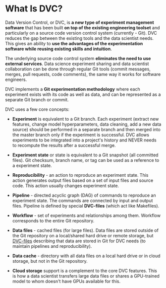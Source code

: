 # What Is DVC?

Data Version Control, or DVC, is **a new type of experiment management
software** that has been built **on top of the existing engineering toolset**
and particularly on a source code version control system (currently - Git). DVC
reduces the gap between the existing tools and the data scientist needs. This
gives an ability to **use the advantages of the experimentation software while
reusing existing skills and intuition**.

The underlying source code control system **eliminates the need to use external
services**. Data science experiment sharing and data scientist collaboration can
be done through regular Git tools (commit messages, merges, pull requests, code
comments), the same way it works for software engineers.

DVC implements a **Git experimentation methodology** where each experiment
exists with its code as well as data, and can be represented as a separate Git
branch or commit.

DVC uses a few core concepts:

- **Experiment** is equivalent to a Git branch. Each experiment (extract new
  features, change model hyperparameters, data cleaning, add a new data source)
  should be performed in a separate branch and then merged into the master
  branch only if the experiment is successful. DVC allows experiments to be
  integrated into a project's history and NEVER needs to recompute the results
  after a successful merge.

- **Experiment state** or state is equivalent to a Git snapshot (all committed
  files). Git checksum, branch name, or tag can be used as a reference to a
  experiment state.

- **Reproducibility** - an action to reproduce an experiment state. This action
  generates output files based on a set of input files and source code. This
  action usually changes experiment state.

- **Pipeline** - directed acyclic graph (DAG) of commands to reproduce an
  experiment state. The commands are connected by input and output files.
  Pipeline is defined by special **DVC-files** (which act like Makefiles).

- **Workflow** - set of experiments and relationships among them. Workflow
  corresponds to the entire Git repository.

- **Data files** - cached files (for large files). Data files are stored outside
  of the Git repository on a local/shared hard drive or remote storage, but
  [DVC-files](/doc/user-guide/dvc-file-format) describing that data are stored
  in Git for DVC needs (to maintain pipelines and reproducibility).

- **Data cache** - directory with all data files on a local hard drive or in
  cloud storage, but not in the Git repository.

- **Cloud storage** support is a complement to the core DVC features. This is
  how a data scientist transfers large data files or shares a GPU-trained model
  to whom doesn't have GPUs available for this.
